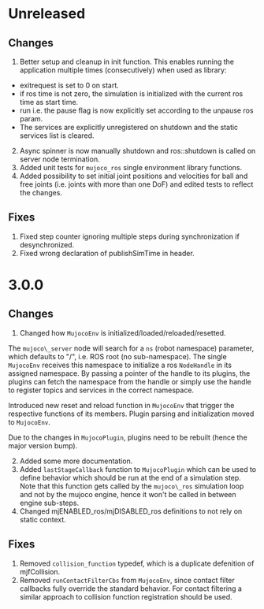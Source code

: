 # Unreleased

## Changes
1. Better setup and cleanup in init function. This enables running the application multiple times (consecutively) when used as library:
  - exitrequest is set to 0 on start.
  - if ros time is not zero, the simulation is initialized with the current ros time as start time.
  - run i.e. the pause flag is now explicitly set according to the unpause ros param.
  - The services are explicitly unregistered on shutdown and the static services list is cleared.
2. Async spinner is now manually shutdown and ros::shutdown is called on server node termination.
3. Added unit tests for `mujoco_ros` single environment library functions.
3. Added possibility to set initial joint positions and velocities for ball and free joints (i.e. joints with more than one DoF) and edited tests to reflect the changes.

## Fixes
1. Fixed step counter ignoring multiple steps during synchronization if desynchronized.
2. Fixed wrong declaration of publishSimTime in header.



# 3.0.0

## Changes
1. Changed how `MujocoEnv` is initialized/loaded/reloaded/resetted.

The `mujoco\_server` node will search for a `ns` (robot namespace) parameter, which defaults to "/", i.e. ROS root (no sub-namespace). The single `MujocoEnv` receives this namespace to initialize a ros `NodeHandle` in its assigned namespace. By passing a pointer of the handle to its plugins, the plugins can fetch the namespace from the handle or simply use the handle to register topics and services in the correct namespace.

Introduced new reset and reload function in `MujocoEnv` that trigger the respective functions of its members.
Plugin parsing and initialization moved to `MujocoEnv`.

Due to the changes in `MujocoPlugin`, plugins need to be rebuilt (hence the major version bump).

2. Added some more documentation.
3. Added `lastStageCallback` function to `MujocoPlugin` which can be used to define behavior which should be run at the end of a simulation step. Note that this function gets called by the `mujoco\_ros` simulation loop and not by the mujoco engine, hence it won't be called in between engine sub-steps.
4. Changed mjENABLED_ros/mjDISABLED_ros definitions to not rely on static context.

## Fixes
1. Removed `collision_function` typedef, which is a duplicate defenition of mjfCollision.
2. Removed `runContactFilterCbs` from `MujocoEnv`, since contact filter callbacks fully override the standard behavior. For contact filtering a similar approach to collision function registration should be used.
